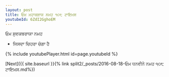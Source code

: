 ```yaml
---
layout: post
title: ਓਮ ਮਹਾਕਸ਼ਾਯ ਨਮਹ ੧੦੮ ਟਾਇਮਸ
youtubeId: 6ZdI2GghoEM
---
```

 
 
 ਓਮ ਸੁਵਕਥਰਾਯਾ ਨਮਹ  
 
 -  ਜਿਸਦਾ ਚਿਹਰਾ ਚੰਗਾ ਹੈ 
 
  
 
  
 
 
 
 
 
 


{% include youtubePlayer.html id=page.youtubeId %}
 
[Next]({{ site.baseurl }}{% link  split2/_posts/2016-08-18-ਓਮ ਧਨਵੀਨੇ ਨਮਹ ੧੦੮ ਟਾਇਮਸ.md%})
 
